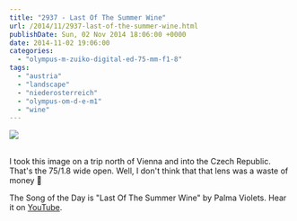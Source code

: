 ```yaml
---
title: "2937 - Last Of The Summer Wine"
url: /2014/11/2937-last-of-the-summer-wine.html
publishDate: Sun, 02 Nov 2014 18:06:00 +0000
date: 2014-11-02 19:06:00
categories: 
  - "olympus-m-zuiko-digital-ed-75-mm-f1-8"
tags: 
  - "austria"
  - "landscape"
  - "niederosterreich"
  - "olympus-om-d-e-m1"
  - "wine"
---
```

<div class="container">
<div class="center"><a target="_blank" href="https://d25zfm9zpd7gm5.cloudfront.net/1200x1200/2014/20141012_111302_lr.jpg"><img src="https://d25zfm9zpd7gm5.cloudfront.net/0600x0600/2014/20141012_111302_lr.jpg" /></a></div>
</div>
<br />

I took this image on a trip north of Vienna and into the Czech Republic. That's the 75/1.8 wide open. Well, I don't think that that lens was a waste of money 🙂

The Song of the Day is "Last Of The Summer Wine" by Palma Violets. Hear it on <a href="https://www.youtube.com/watch?v=gGSUl0RbK5Q" target="_blank">YouTube</a>.
